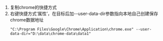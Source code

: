 1. 复制chrome的快捷方式
2. 右键快捷方式‘属性’，在目标后加--user-data-dir参数指向本地自己创建保存chrome数据地址
    ```text
    "C:\Program Files\Google\Chrome\Application\chrome.exe" --user-data-dir="D:\data\chrome-data\data1"
    ```

